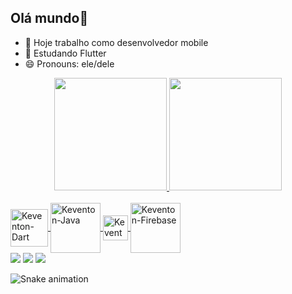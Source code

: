 ## Olá mundo👋

- 🔭 Hoje trabalho como desenvolvedor mobile
- 🌱 Estudando Flutter
- 😄 Pronouns: ele/dele

<div align="center">
  <a href="https://github.com/rafaballerini">
  <img height="180em" src="https://github-readme-stats.vercel.app/api?username=Keventon&show_icons=true&theme=onedark&include_all_commits=true&count_private=true"/>
  <img height="180em" src="https://github-readme-stats.vercel.app/api/top-langs/?username=Keventon&layout=compact&langs_count=7&theme=onedark"/>
</div>
  
 <div style="display: inline_block"><br>
  <img align="center" alt="Keventon-Dart" height="60" width="60"src="https://cdn.jsdelivr.net/gh/devicons/devicon/icons/dart/dart-original.svg">
  <img align="center" alt="Keventon-Java" height="80" width="80"src="https://cdn.jsdelivr.net/gh/devicons/devicon/icons/java/java-original-wordmark.svg">
  <img align="center" alt="Keventon-Kotlin" height="40" width="40"src="https://cdn.jsdelivr.net/gh/devicons/devicon/icons/kotlin/kotlin-original.svg">
  <img align="center" alt="Keventon-Firebase" height="80" width="80"src="https://cdn.jsdelivr.net/gh/devicons/devicon/icons/firebase/firebase-plain-wordmark.svg">
</div>
  
  <div> 
  <a href="https://www.instagram.com/kevertonguimaraes" target="_blank"><img src="https://img.shields.io/badge/-Instagram-%23E4405F?style=for-the-badge&logo=instagram&logoColor=white" target="_blank"></a>
  <a href = "mailto:kevertonguimaraes19@gmail.com"><img src="https://img.shields.io/badge/-Gmail-%23333?style=for-the-badge&logo=gmail&logoColor=white" target="_blank"></a>
  <a href="https://www.linkedin.com/in/keventon-rian-guimar%C3%A3es-gon%C3%A7alves/" target="_blank"><img src="https://img.shields.io/badge/-LinkedIn-%230077B5?style=for-the-badge&logo=linkedin&logoColor=white" target="_blank"></a> 
  
  ![Snake animation](https://github.com/Keventon/ProjetoHambreCliente/blob/output/github-contribution-grid-snake.svg)
  
 </div>
